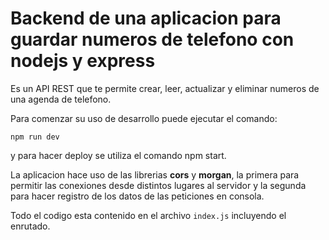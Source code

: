 # Backend de una aplicacion para guardar numeros de telefono con nodejs y express

Es un API REST que te permite crear, leer, actualizar y eliminar numeros de una agenda de telefono. 

Para comenzar su uso de desarrollo puede ejecutar el comando: 

`npm run dev`

y para hacer deploy se utiliza el comando npm start.

La aplicacion hace uso de las librerias **cors** y **morgan**, la primera para permitir las conexiones desde distintos lugares al servidor y la segunda para hacer registro de los datos de las peticiones en consola.

Todo el codigo esta contenido en el archivo `index.js` incluyendo el enrutado.

